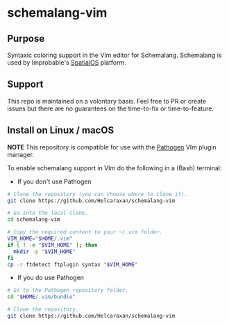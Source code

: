 # schemalang-vim
## Purpose
Syntaxic coloring support in the VIm editor for Schemalang.
Schemalang is used by Improbable's [SpatialOS](https://spatialos.improbable.io) platform.

## Support
This repo is maintained on a volontary basis. Feel free to PR or create issues but there are no guarantees on the
time-to-fix or time-to-feature.

## Install on Linux / macOS
**NOTE** This repository is compatible for use with the [Pathogen](https://github.com/tpope/vim-pathogen) VIm plugin
manager.

To enable schemalang support in VIm do the following in a (Bash) terminal:
* If you don't use Pathogen
```bash
# Clone the repository (you can choose where to clone it).
git clone https://github.com/Helcaraxan/schemalang-vim

# Go into the local clone.
cd schemalang-vim

# Copy the required content to your ~/.vim folder.
VIM_HOME="$HOME/.vim"
if [ ! -e "$VIM_HOME" ]; then
  mkdir -p "$VIM_HOME"
fi
cp -r ftdetect ftplugin syntax "$VIM_HOME"
```
* If you do use Pathogen
```bash
# Go to the Pathogen repository folder.
cd "$HOME/.vim/bundle"

# Clone the repository.
git clone https://github.com/Helcaraxan/schemalang-vim
```
